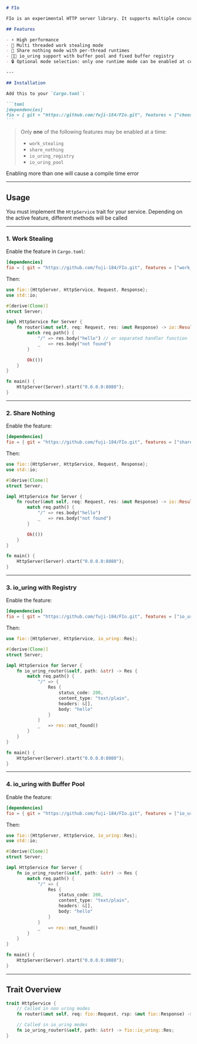 ````markdown
# FIo

FIo is an experimental HTTP server library. It supports multiple concurrency and I/O strategies, including multithreading with work stealing, isolated per thread runtimes (share nothing), and advanced I/O using io_uring with both reistry and pooled buffer management

## Features

- ⚡ High performance
- 🧵 Multi threaded work stealing mode
- 🔀 Share nothing mode with per-thread runtimes
- 🧵🔧 io_uring support with buffer pool and fixed buffer registry
- 🔒 Optional mode selection: only one runtime mode can be enabled at compile time

---

## Installation

Add this to your `Cargo.toml`:

```toml
[dependencies]
fio = { git = "https://github.com/fuji-184/FIo.git", features = ["choose the mode you want"] }
```
````

> Only **one** of the following features may be enabled at a time:
>
> - `work_stealing`
> - `share_nothing`
> - `io_uring_registry`
> - `io_uring_pool`

Enabling more than one will cause a compile time error

---

## Usage

You must implement the `HttpService` trait for your service. Depending on the active feature, different methods will be called

---

### 1. Work Stealing

Enable the feature in `Cargo.toml`:

```toml
[dependencies]
fio = { git = "https://github.com/fuji-184/FIo.git", features = ["work_stealing"] }
```

Then:

```rust
use fio::{HttpServer, HttpService, Request, Response};
use std::io;

#[derive(Clone)]
struct Server;

impl HttpService for Server {
    fn router(&mut self, req: Request, res: &mut Response) -> io::Result<()> {
        match req.path() {
            "/" => res.body("hello") // or separated handler function
            _   => res.body("not found")
        }

        Ok(())
    }
}

fn main() {
    HttpServer(Server).start("0.0.0.0:8080");
}
```

---

### 2. Share Nothing

Enable the feature:

```toml
[dependencies]
fio = { git = "https://github.com/fuji-184/FIo.git", features = ["share_nothing"] }
```

Then:

```rust
use fio::{HttpServer, HttpService, Request, Response};
use std::io;

#[derive(Clone)]
struct Server;

impl HttpService for Server {
    fn router(&mut self, req: Request, res: &mut Response) -> io::Result<()> {
        match req.path() {
            "/" => res.body("hello")
            _   => res.body("not found")
        }

        Ok(())
    }
}

fn main() {
    HttpServer(Server).start("0.0.0.0:8080");
}
```

---

### 3. io_uring with Registry

Enable the feature:

```toml
[dependencies]
fio = { git = "https://github.com/fuji-184/FIo.git", features = ["io_uring_registry"] }
```

Then:

```rust
use fio::{HttpServer, HttpService, io_uring::Res};

#[derive(Clone)]
struct Server;

impl HttpService for Server {
    fn io_uring_router(&self, path: &str) -> Res {
        match req.path() {
            "/" => {
                Res {
                    status_code: 200,
                    content_type: "text/plain",
                    headers: &[],
                    body: "hello"
                }
            }
            _   => res::not_found()
        }
    }
}

fn main() {
    HttpServer(Server).start("0.0.0.0:8080");
}
```

---

### 4. io_uring with Buffer Pool

Enable the feature:

```toml
[dependencies]
fio = { git = "https://github.com/fuji-184/FIo.git", features = ["io_uring_pool"] }
```

Then:

```rust
use fio::{HttpServer, HttpService, io_uring::Res};
use std::io;

#[derive(Clone)]
struct Server;

impl HttpService for Server {
    fn io_uring_router(&self, path: &str) -> Res {
        match req.path() {
            "/" => {
                Res {
                    status_code: 200,
                    content_type: "text/plain",
                    headers: &[],
                    body: "hello"
                }
            }
            _   => res::not_found()
        }
    }
}

fn main() {
    HttpServer(Server).start("0.0.0.0:8080");
}
```

---

## Trait Overview

```rust
trait HttpService {
    // Called in non uring modes
    fn router(&mut self, req: fio::Request, rsp: &mut fio::Response) -> std::io::Result<()>;

    // Called in io_uring modes
    fn io_uring_router(&self, path: &str) -> fio::io_uring::Res;
}
```

```

```
